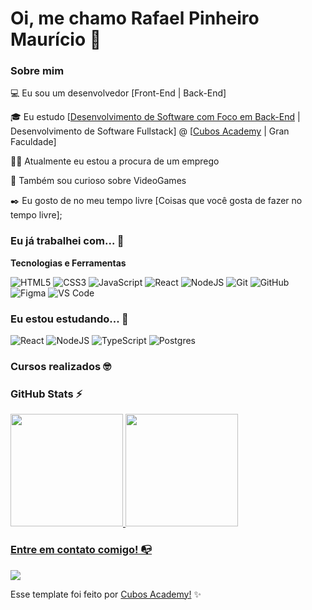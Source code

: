 # Oi, me chamo Rafael Pinheiro Maurício 👋

### Sobre mim

💻 Eu sou um desenvolvedor [Front-End | Back-End]

<!-- Isso é um comentário, não irá aparecer no seu perfil
(Abaixo você seleciona o curso que você está fazendo no momento) -->

🎓 Eu estudo [[Desenvolvimento de Software com Foco em Back-End](https://cubos.academy/cursos/desenvolvimento-de-software-v2) | Desenvolvimento de Software Fullstack] @ [[Cubos Academy](https://cubos.academy/) | Gran Faculdade]

👩‍💻 Atualmente eu estou a procura de um emprego

🔎 Também sou curioso sobre VideoGames

✒️ Eu gosto de no meu tempo livre [Coisas que você gosta de fazer no tempo livre];

### Eu já trabalhei com... 🔧

**Tecnologias e Ferramentas**

<!-- (Aqui você pode adicionar tecnologias que aprendeu no curso, já listamos algumas delas, e outras que já domina)) -->

![HTML5](https://img.shields.io/badge/html5-%23E34F26.svg?style=for-the-badge&logo=html5&logoColor=white)
![CSS3](https://img.shields.io/badge/css3-%231572B6.svg?style=for-the-badge&logo=css3&logoColor=white)
![JavaScript](https://img.shields.io/badge/javascript-%23323330.svg?style=for-the-badge&logo=javascript&logoColor=%23F7DF1E)
![React](https://img.shields.io/badge/react-%2320232a.svg?style=for-the-badge&logo=react&logoColor=%2361DAFB)
![NodeJS](https://img.shields.io/badge/node.js-6DA55F?style=for-the-badge&logo=node.js&logoColor=white)
![Git](https://img.shields.io/badge/git-%23F05033.svg?style=for-the-badge&logo=git&logoColor=white)
![GitHub](https://img.shields.io/badge/github-%23121011.svg?style=for-the-badge&logo=github&logoColor=white)
![Figma](https://img.shields.io/badge/figma-%23F24E1E.svg?style=for-the-badge&logo=figma&logoColor=white)
![VS Code](https://img.shields.io/badge/VS%20Code-0078d7.svg?style=for-the-badge&logo=visual-studio-code&logoColor=white)

<!-- (Já colocar tecnologias do On Demand que aprende no curso)) -->

### Eu estou estudando... 🧩
<!-- (Aqui você pode adicionar tecnologias que está estudando, inclusive para aumentar essa lista você listamos algumas das tecnologias ensinadas na nossa [Assinatura On Demand](https://cubos.academy/cubosondemand)) -->

![React](https://img.shields.io/badge/react-%2320232a.svg?style=for-the-badge&logo=react&logoColor=%2361DAFB)
![NodeJS](https://img.shields.io/badge/node.js-6DA55F?style=for-the-badge&logo=node.js&logoColor=white)
![TypeScript](https://img.shields.io/badge/typescript-%23007ACC.svg?style=for-the-badge&logo=typescript&logoColor=white)
![Postgres](https://img.shields.io/badge/postgres-%23316192.svg?style=for-the-badge&logo=postgresql&logoColor=white)

<!-- (Você pode adicionar novas tecnologias insira ![Nome da Tecnologia](https://img.shields.io/badge/-[Nome da tecnologia]-[Cor do fundo]?style=flat-square&logo=[Nome da tecnologia])) -->

### Cursos realizados 🤓

<!-- (Aqui você pode adicionar cursos que você já fez) -->

<!--
Substitua o usuário lbguilherme pelo seu usuário no GitHub.
-->

### GitHub Stats ⚡
<div>
<a href="https://github.com/RafaelPMauricio">
<img height="180em" src="https://github-readme-stats.vercel.app/api/top-langs/?username=RafaelPMauricio&layout=compact&langs_count=7&theme=dracula"/>
<img height="180em" src="https://github-readme-stats.vercel.app/api?username=RafaelPMauricio&show_icons=true&theme=dracula&include_all_commits=true&count_private=true"/>
</div>

### Entre em contato comigo! 📭
<div>
<a href="https://www.linkedin.com/in/rafael-pinheiro-mauricio-1a851221b/" target="_blank"><img src="https://img.shields.io/badge/-LinkedIn-%230077B5?style=for-the-badge&logo=linkedin&logoColor=white" target="_blank"></a>   
</div>



Esse template foi feito por <a href="https://cubos.academy/" target="_blank">Cubos Academy!</a> ✨

<!--
**academy-readme-template** is a ✨ _special_ ✨ repository because its `README.md` (this file) appears on your GitHub profile.
-->
